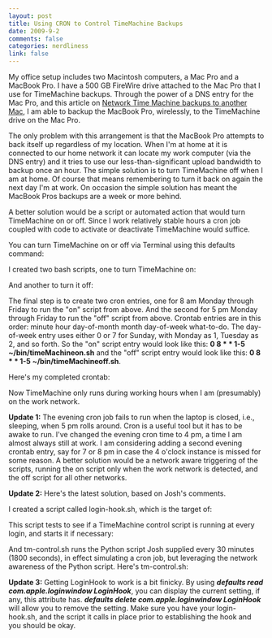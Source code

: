 ```yaml
--- 
layout: post
title: Using CRON to Control TimeMachine Backups
date: 2009-9-2
comments: false
categories: nerdliness
link: false
---
```

My office setup includes two Macintosh computers, a Mac Pro and a MacBook Pro. I have a 500 GB FireWire drive attached to the Mac Pro that I use for TimeMachine backups. Through the power of a DNS entry for the Mac Pro, and this article on <a title="Network TimeMachine backups to another Mac" href="http://opensoul.org/2009/1/15/network-time-machine-backups-to-another-mac">Network Time Machine backups to another Mac</a>, I am able to backup the MacBook Pro, wirelessly, to the TimeMachine drive on the Mac Pro.

The only problem with this arrangement is that the MacBook Pro attempts to back itself up regardless of my location. When I'm at home at it is connected to our home network it can locate my work computer (via the DNS entry) and it tries to use our less-than-significant upload bandwidth to backup once an hour. The simple solution is to turn TimeMachine off when I am at home. Of course that means remembering to turn it back on again the next day I'm at work. On occasion the simple solution has meant the MacBook Pros backups are a week or more behind.

A better solution would be a script or automated action that would turn TimeMachine on or off. Since I work relatively stable hours a cron job coupled with code to activate or deactivate TimeMachine would suffice.

You can turn TimeMachine on or off via Terminal using this defaults command:

I created two bash scripts, one to turn TimeMachine on:

And another to turn it off:

The final step is to create two cron entries, one for 8 am Monday through Friday to run the "on" script from above. And the second for 5 pm Monday through Friday to run the "off" script from above. Crontab entries are in this order: minute hour day-of-month month day-of-week what-to-do. The day-of-week entry uses either 0 or 7 for Sunday, with Monday as 1, Tuesday as 2, and so forth. So the "on" script entry would look like this: <strong>0 8 * * 1-5 ~/bin/timeMachineon.sh</strong> and the "off" script entry would look like this: <strong>0 8 * * 1-5 ~/bin/timeMachineoff.sh</strong>.

Here's my completed crontab:

Now TimeMachine only runs during working hours when I am (presumably) on the work network.

<strong>Update 1:</strong> The evening cron job fails to run when the laptop is closed, i.e., sleeping, when 5 pm rolls around. Cron is a useful tool but it has to be awake to run. I've changed the evening cron time to 4 pm, a time I am almost always still at work. I am considering adding a second evening crontab entry, say for 7 or 8 pm in case the 4 o'clock instance is missed for some reason. A better solution would be a network aware triggering of the scripts, running the on script only when the work network is detected, and the off script for all other networks.

<strong>Update 2:</strong> Here's the latest solution, based on Josh's comments.

I created a script called login-hook.sh, which is the target of:

This script tests to see if a TimeMachine control script is running at every login, and starts it if necessary:

And tm-control.sh runs the Python script Josh supplied every 30 minutes (1800 seconds), in effect simulating a cron job, but leveraging the network awareness of the Python script. Here's tm-control.sh:

<strong>Update 3:</strong> Getting LoginHook to work is a bit finicky. By using <strong><em>defaults read com.apple.loginwindow LoginHook</em></strong>, you can display the current setting, if any, this attribute has. <strong><em>defaults delete com.apple.loginwindow LoginHook</em></strong> will allow you to remove the setting. Make sure you have your login-hook.sh, and the script it calls in place prior to establishing the hook and you should be okay.
